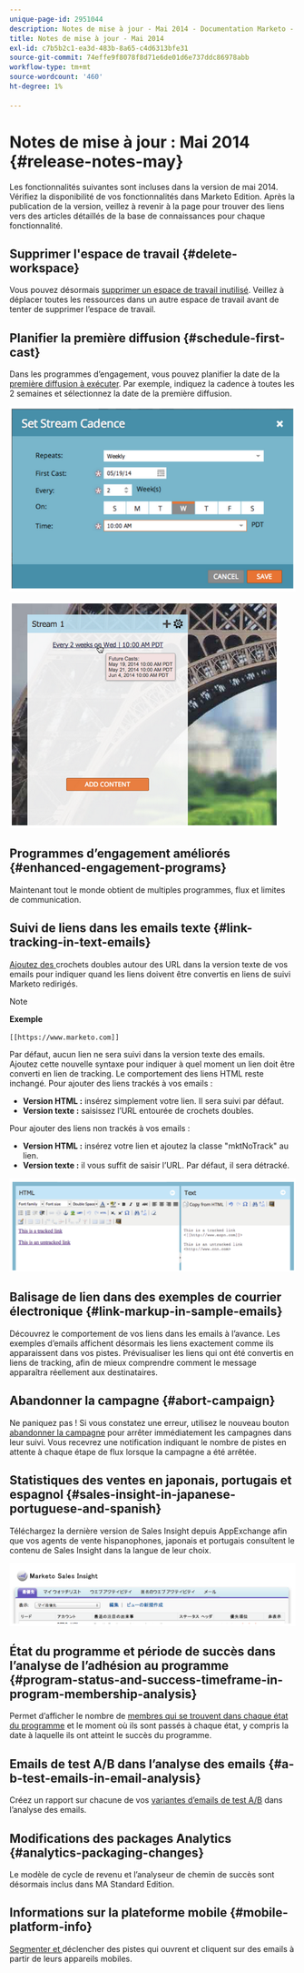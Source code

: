 ```yaml
---
unique-page-id: 2951044
description: Notes de mise à jour - Mai 2014 - Documentation Marketo - Documentation du produit
title: Notes de mise à jour - Mai 2014
exl-id: c7b5b2c1-ea3d-483b-8a65-c4d6313bfe31
source-git-commit: 74effe9f8078f8d71e6de01d6e737ddc86978abb
workflow-type: tm+mt
source-wordcount: '460'
ht-degree: 1%

---
```


# Notes de mise à jour : Mai 2014 {#release-notes-may}

Les fonctionnalités suivantes sont incluses dans la version de mai 2014. Vérifiez la disponibilité de vos fonctionnalités dans Marketo Edition. Après la publication de la version, veillez à revenir à la page pour trouver des liens vers des articles détaillés de la base de connaissances pour chaque fonctionnalité.

## Supprimer l&#39;espace de travail {#delete-workspace}

Vous pouvez désormais [supprimer un espace de travail inutilisé](/help/marketo/product-docs/administration/workspaces-and-person-partitions/delete-a-workspace.md). Veillez à déplacer toutes les ressources dans un autre espace de travail avant de tenter de supprimer l’espace de travail.

## Planifier la première diffusion {#schedule-first-cast}

Dans les programmes d’engagement, vous pouvez planifier la date de la [première diffusion à exécuter](/help/marketo/product-docs/email-marketing/drip-nurturing/engagement-program-streams/set-stream-cadence.md). Par exemple, indiquez la cadence à toutes les 2 semaines et sélectionnez la date de la première diffusion.

![](assets/image2014-9-22-11-3a57-3a36.png)

![](assets/image2014-9-22-11-3a57-3a54.png)

## Programmes d’engagement améliorés {#enhanced-engagement-programs}

Maintenant tout le monde obtient de multiples programmes, flux et limites de communication.

## Suivi de liens dans les emails texte {#link-tracking-in-text-emails}

[Ajoutez des ](/help/marketo/product-docs/email-marketing/general/functions-in-the-editor/add-tracked-links-to-a-text-email.md) crochets doubles autour des URL dans la version texte de vos emails pour indiquer quand les liens doivent être convertis en liens de suivi Marketo redirigés.

>[!NOTE]
>
>**Exemple**
>
>`[[https://www.marketo.com]]`

Par défaut, aucun lien ne sera suivi dans la version texte des emails. Ajoutez cette nouvelle syntaxe pour indiquer à quel moment un lien doit être converti en lien de tracking. Le comportement des liens HTML reste inchangé.  Pour ajouter des liens trackés à vos emails :

* **Version HTML :** insérez simplement votre lien. Il sera suivi par défaut.
* **Version texte :** saisissez l’URL entourée de crochets doubles.

Pour ajouter des liens non trackés à vos emails :

* **Version HTML :** insérez votre lien et ajoutez la classe &quot;mktNoTrack&quot; au lien.
* **Version texte :** il vous suffit de saisir l’URL. Par défaut, il sera détracké.

![](assets/image2014-9-22-12-3a1-3a34.png)

## Balisage de lien dans des exemples de courrier électronique {#link-markup-in-sample-emails}

Découvrez le comportement de vos liens dans les emails à l’avance. Les exemples d’emails affichent désormais les liens exactement comme ils apparaissent dans vos pistes. Prévisualiser les liens qui ont été convertis en liens de tracking, afin de mieux comprendre comment le message apparaîtra réellement aux destinataires.

## Abandonner la campagne {#abort-campaign}

Ne paniquez pas ! Si vous constatez une erreur, utilisez le nouveau bouton [abandonner la campagne](/help/marketo/product-docs/core-marketo-concepts/smart-campaigns/using-smart-campaigns/abort-a-smart-campaign.md) pour arrêter immédiatement les campagnes dans leur suivi. Vous recevrez une notification indiquant le nombre de pistes en attente à chaque étape de flux lorsque la campagne a été arrêtée.

## Statistiques des ventes en japonais, portugais et espagnol {#sales-insight-in-japanese-portuguese-and-spanish}

Téléchargez la dernière version de Sales Insight depuis AppExchange afin que vos agents de vente hispanophones, japonais et portugais consultent le contenu de Sales Insight dans la langue de leur choix.

![](assets/image2014-9-22-12-3a2-3a12.png)

## État du programme et période de succès dans l’analyse de l’adhésion au programme {#program-status-and-success-timeframe-in-program-membership-analysis}

Permet d’afficher le nombre de [membres qui se trouvent dans chaque état du programme](/help/marketo/product-docs/reporting/revenue-cycle-analytics/program-analytics/build-a-program-membership-analysis-report-that-lists-leads.md) et le moment où ils sont passés à chaque état, y compris la date à laquelle ils ont atteint le succès du programme.

## Emails de test A/B dans l’analyse des emails {#a-b-test-emails-in-email-analysis}

Créez un rapport sur chacune de vos [variantes d’emails de test A/B](/help/marketo/product-docs/reporting/revenue-cycle-analytics/email-analysis/build-an-email-analysis-report-that-shows-program-information.md) dans l’analyse des emails.

## Modifications des packages Analytics {#analytics-packaging-changes}

Le modèle de cycle de revenu et l’analyseur de chemin de succès sont désormais inclus dans MA Standard Edition.

## Informations sur la plateforme mobile {#mobile-platform-info}

[Segmenter et ](/help/marketo/product-docs/reporting/basic-reporting/report-activity/build-a-people-performance-report-with-mobile-platform-columns.md) déclencher des pistes qui ouvrent et cliquent sur des emails à partir de leurs appareils mobiles.
